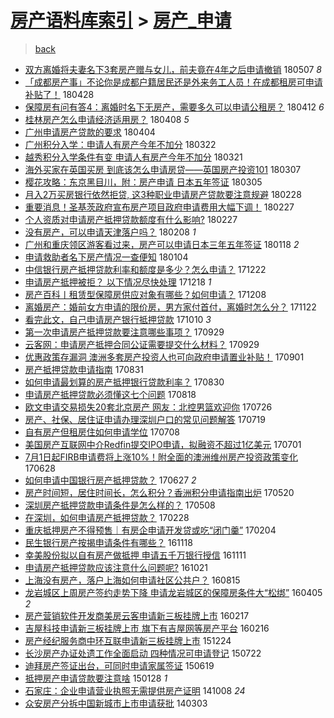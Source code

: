 [房产语料库索引](../../README.md)  > [房产_申请](房产_申请.md)
====
> [back](../README.md)

- [双方离婚将夫妻名下3套房产赠与女儿，前夫竟在4年之后申请撤销](http://jkwz.applinzi.com/ittc/7096600571798881297.html#%E5%8F%8C%E6%96%B9%E7%A6%BB%E5%A9%9A%E5%B0%86%E5%A4%AB%E5%A6%BB%E5%90%8D%E4%B8%8B3%E5%A5%97%E6%88%BF%E4%BA%A7%E8%B5%A0%E4%B8%8E%E5%A5%B3%E5%84%BF%EF%BC%8C%E5%89%8D%E5%A4%AB%E7%AB%9F%E5%9C%A84%E5%B9%B4%E4%B9%8B%E5%90%8E%E7%94%B3%E8%AF%B7%E6%92%A4%E9%94%80) 180507 *8* 
- [「成都房产事」不论你是成都户籍居民还是外来务工人员！在成都租房可申请补贴了！](http://jkwz.applinzi.com/ittc/7096983637969077255.html#%E3%80%8C%E6%88%90%E9%83%BD%E6%88%BF%E4%BA%A7%E4%BA%8B%E3%80%8D%E4%B8%8D%E8%AE%BA%E4%BD%A0%E6%98%AF%E6%88%90%E9%83%BD%E6%88%B7%E7%B1%8D%E5%B1%85%E6%B0%91%E8%BF%98%E6%98%AF%E5%A4%96%E6%9D%A5%E5%8A%A1%E5%B7%A5%E4%BA%BA%E5%91%98%EF%BC%81%E5%9C%A8%E6%88%90%E9%83%BD%E7%A7%9F%E6%88%BF%E5%8F%AF%E7%94%B3%E8%AF%B7%E8%A1%A5%E8%B4%B4%E4%BA%86%EF%BC%81) 180428  
- [保障房有问有答4：离婚时名下无房产，需要多久可以申请公租房？](http://jkwz.applinzi.com/ittc/7090650758980830214.html#%E4%BF%9D%E9%9A%9C%E6%88%BF%E6%9C%89%E9%97%AE%E6%9C%89%E7%AD%944%EF%BC%9A%E7%A6%BB%E5%A9%9A%E6%97%B6%E5%90%8D%E4%B8%8B%E6%97%A0%E6%88%BF%E4%BA%A7%EF%BC%8C%E9%9C%80%E8%A6%81%E5%A4%9A%E4%B9%85%E5%8F%AF%E4%BB%A5%E7%94%B3%E8%AF%B7%E5%85%AC%E7%A7%9F%E6%88%BF%EF%BC%9F) 180412 *6* 
- [桂林房产怎么申请经济适用房？](http://jkwz.applinzi.com/ittc/7089653570351924235.html#%E6%A1%82%E6%9E%97%E6%88%BF%E4%BA%A7%E6%80%8E%E4%B9%88%E7%94%B3%E8%AF%B7%E7%BB%8F%E6%B5%8E%E9%80%82%E7%94%A8%E6%88%BF%EF%BC%9F) 180408 *5* 
- [广州申请房产贷款的要求](http://jkwz.applinzi.com/ittc/7088072813208667142.html#%E5%B9%BF%E5%B7%9E%E7%94%B3%E8%AF%B7%E6%88%BF%E4%BA%A7%E8%B4%B7%E6%AC%BE%E7%9A%84%E8%A6%81%E6%B1%82) 180404  
- [广州积分入学：申请人有房产今年不加分](http://jkwz.applinzi.com/ittc/7083234762594714631.html#%E5%B9%BF%E5%B7%9E%E7%A7%AF%E5%88%86%E5%85%A5%E5%AD%A6%EF%BC%9A%E7%94%B3%E8%AF%B7%E4%BA%BA%E6%9C%89%E6%88%BF%E4%BA%A7%E4%BB%8A%E5%B9%B4%E4%B8%8D%E5%8A%A0%E5%88%86) 180322  
- [越秀积分入学条件有变 申请人有房产今年不加分](http://jkwz.applinzi.com/ittc/7082822938984449031.html#%E8%B6%8A%E7%A7%80%E7%A7%AF%E5%88%86%E5%85%A5%E5%AD%A6%E6%9D%A1%E4%BB%B6%E6%9C%89%E5%8F%98+%E7%94%B3%E8%AF%B7%E4%BA%BA%E6%9C%89%E6%88%BF%E4%BA%A7%E4%BB%8A%E5%B9%B4%E4%B8%8D%E5%8A%A0%E5%88%86) 180321  
- [海外买家在英国买房 到底该怎么申请房贷——英国房产投资101](http://jkwz.applinzi.com/ittc/7077710691538830353.html#%E6%B5%B7%E5%A4%96%E4%B9%B0%E5%AE%B6%E5%9C%A8%E8%8B%B1%E5%9B%BD%E4%B9%B0%E6%88%BF+%E5%88%B0%E5%BA%95%E8%AF%A5%E6%80%8E%E4%B9%88%E7%94%B3%E8%AF%B7%E6%88%BF%E8%B4%B7%E2%80%94%E2%80%94%E8%8B%B1%E5%9B%BD%E6%88%BF%E4%BA%A7%E6%8A%95%E8%B5%84101) 180307  
- [樱花攻略：东京黑目川，附：房产申请 日本五年签证](http://jkwz.applinzi.com/ittc/7076971938344076298.html#%E6%A8%B1%E8%8A%B1%E6%94%BB%E7%95%A5%EF%BC%9A%E4%B8%9C%E4%BA%AC%E9%BB%91%E7%9B%AE%E5%B7%9D%EF%BC%8C%E9%99%84%EF%BC%9A%E6%88%BF%E4%BA%A7%E7%94%B3%E8%AF%B7+%E6%97%A5%E6%9C%AC%E4%BA%94%E5%B9%B4%E7%AD%BE%E8%AF%81) 180305  
- [月入2万买房银行依然拒贷, 这3种职业申请房产贷款要注意规避](http://jkwz.applinzi.com/ittc/7075076284483109898.html#%E6%9C%88%E5%85%A52%E4%B8%87%E4%B9%B0%E6%88%BF%E9%93%B6%E8%A1%8C%E4%BE%9D%E7%84%B6%E6%8B%92%E8%B4%B7%2C+%E8%BF%993%E7%A7%8D%E8%81%8C%E4%B8%9A%E7%94%B3%E8%AF%B7%E6%88%BF%E4%BA%A7%E8%B4%B7%E6%AC%BE%E8%A6%81%E6%B3%A8%E6%84%8F%E8%A7%84%E9%81%BF) 180228  
- [重要消息！圣基茨政府宣布房产项目政府申请费用大幅下调！](http://jkwz.applinzi.com/ittc/7074760388749296647.html#%E9%87%8D%E8%A6%81%E6%B6%88%E6%81%AF%EF%BC%81%E5%9C%A3%E5%9F%BA%E8%8C%A8%E6%94%BF%E5%BA%9C%E5%AE%A3%E5%B8%83%E6%88%BF%E4%BA%A7%E9%A1%B9%E7%9B%AE%E6%94%BF%E5%BA%9C%E7%94%B3%E8%AF%B7%E8%B4%B9%E7%94%A8%E5%A4%A7%E5%B9%85%E4%B8%8B%E8%B0%83%EF%BC%81) 180227  
- [个人资质对申请房产抵押贷款额度有什么影响?](http://jkwz.applinzi.com/ittc/7074756135779566602.html#%E4%B8%AA%E4%BA%BA%E8%B5%84%E8%B4%A8%E5%AF%B9%E7%94%B3%E8%AF%B7%E6%88%BF%E4%BA%A7%E6%8A%B5%E6%8A%BC%E8%B4%B7%E6%AC%BE%E9%A2%9D%E5%BA%A6%E6%9C%89%E4%BB%80%E4%B9%88%E5%BD%B1%E5%93%8D%3F) 180227  
- [没有房产，可以申请天津落户吗？](http://jkwz.applinzi.com/ittc/7067723137162937354.html#%E6%B2%A1%E6%9C%89%E6%88%BF%E4%BA%A7%EF%BC%8C%E5%8F%AF%E4%BB%A5%E7%94%B3%E8%AF%B7%E5%A4%A9%E6%B4%A5%E8%90%BD%E6%88%B7%E5%90%97%EF%BC%9F) 180208 *1* 
- [广州和重庆领区游客看过来，房产可以申请日本三年五年签证](http://jkwz.applinzi.com/ittc/7060039266619360266.html#%E5%B9%BF%E5%B7%9E%E5%92%8C%E9%87%8D%E5%BA%86%E9%A2%86%E5%8C%BA%E6%B8%B8%E5%AE%A2%E7%9C%8B%E8%BF%87%E6%9D%A5%EF%BC%8C%E6%88%BF%E4%BA%A7%E5%8F%AF%E4%BB%A5%E7%94%B3%E8%AF%B7%E6%97%A5%E6%9C%AC%E4%B8%89%E5%B9%B4%E4%BA%94%E5%B9%B4%E7%AD%BE%E8%AF%81) 180118 *2* 
- [申请救助者名下房产情况一查便知](http://jkwz.applinzi.com/ittc/7054634496891028497.html#%E7%94%B3%E8%AF%B7%E6%95%91%E5%8A%A9%E8%80%85%E5%90%8D%E4%B8%8B%E6%88%BF%E4%BA%A7%E6%83%85%E5%86%B5%E4%B8%80%E6%9F%A5%E4%BE%BF%E7%9F%A5) 180104  
- [中信银行房产抵押贷款利率和额度是多少？怎么申请？](http://jkwz.applinzi.com/ittc/7049963225330746384.html#%E4%B8%AD%E4%BF%A1%E9%93%B6%E8%A1%8C%E6%88%BF%E4%BA%A7%E6%8A%B5%E6%8A%BC%E8%B4%B7%E6%AC%BE%E5%88%A9%E7%8E%87%E5%92%8C%E9%A2%9D%E5%BA%A6%E6%98%AF%E5%A4%9A%E5%B0%91%EF%BC%9F%E6%80%8E%E4%B9%88%E7%94%B3%E8%AF%B7%EF%BC%9F) 171222  
- [申请房产抵押被拒？ 以下情况尽快处理](http://jkwz.applinzi.com/ittc/7048357488766747664.html#%E7%94%B3%E8%AF%B7%E6%88%BF%E4%BA%A7%E6%8A%B5%E6%8A%BC%E8%A2%AB%E6%8B%92%EF%BC%9F+%E4%BB%A5%E4%B8%8B%E6%83%85%E5%86%B5%E5%B0%BD%E5%BF%AB%E5%A4%84%E7%90%86) 171218 *1* 
- [房产百科丨租赁型保障房供应对象有哪些？如何申请？](http://jkwz.applinzi.com/ittc/7044852457908208657.html#%E6%88%BF%E4%BA%A7%E7%99%BE%E7%A7%91%E4%B8%A8%E7%A7%9F%E8%B5%81%E5%9E%8B%E4%BF%9D%E9%9A%9C%E6%88%BF%E4%BE%9B%E5%BA%94%E5%AF%B9%E8%B1%A1%E6%9C%89%E5%93%AA%E4%BA%9B%EF%BC%9F%E5%A6%82%E4%BD%95%E7%94%B3%E8%AF%B7%EF%BC%9F) 171208  
- [离婚房产：婚前女方申请的限价房，男方家付首付，离婚时怎么分？](http://jkwz.applinzi.com/ittc/7038727218644124689.html#%E7%A6%BB%E5%A9%9A%E6%88%BF%E4%BA%A7%EF%BC%9A%E5%A9%9A%E5%89%8D%E5%A5%B3%E6%96%B9%E7%94%B3%E8%AF%B7%E7%9A%84%E9%99%90%E4%BB%B7%E6%88%BF%EF%BC%8C%E7%94%B7%E6%96%B9%E5%AE%B6%E4%BB%98%E9%A6%96%E4%BB%98%EF%BC%8C%E7%A6%BB%E5%A9%9A%E6%97%B6%E6%80%8E%E4%B9%88%E5%88%86%EF%BC%9F) 171122  
- [看完此文，自己申请房产银行抵押贷款](http://jkwz.applinzi.com/ittc/7022862779973895184.html#%E7%9C%8B%E5%AE%8C%E6%AD%A4%E6%96%87%EF%BC%8C%E8%87%AA%E5%B7%B1%E7%94%B3%E8%AF%B7%E6%88%BF%E4%BA%A7%E9%93%B6%E8%A1%8C%E6%8A%B5%E6%8A%BC%E8%B4%B7%E6%AC%BE) 171010 *3* 
- [第一次申请房产抵押贷款要注意哪些事项？](http://jkwz.applinzi.com/ittc/7018760760191353872.html#%E7%AC%AC%E4%B8%80%E6%AC%A1%E7%94%B3%E8%AF%B7%E6%88%BF%E4%BA%A7%E6%8A%B5%E6%8A%BC%E8%B4%B7%E6%AC%BE%E8%A6%81%E6%B3%A8%E6%84%8F%E5%93%AA%E4%BA%9B%E4%BA%8B%E9%A1%B9%EF%BC%9F) 170929  
- [云客网：申请房产抵押合同公证需要提交什么材料？](http://jkwz.applinzi.com/ittc/7018698340781523985.html#%E4%BA%91%E5%AE%A2%E7%BD%91%EF%BC%9A%E7%94%B3%E8%AF%B7%E6%88%BF%E4%BA%A7%E6%8A%B5%E6%8A%BC%E5%90%88%E5%90%8C%E5%85%AC%E8%AF%81%E9%9C%80%E8%A6%81%E6%8F%90%E4%BA%A4%E4%BB%80%E4%B9%88%E6%9D%90%E6%96%99%EF%BC%9F) 170929  
- [优惠政策存漏洞 澳洲多套房产投资人也可向政府申请置业补贴！](http://jkwz.applinzi.com/ittc/7008366082895905808.html#%E4%BC%98%E6%83%A0%E6%94%BF%E7%AD%96%E5%AD%98%E6%BC%8F%E6%B4%9E+%E6%BE%B3%E6%B4%B2%E5%A4%9A%E5%A5%97%E6%88%BF%E4%BA%A7%E6%8A%95%E8%B5%84%E4%BA%BA%E4%B9%9F%E5%8F%AF%E5%90%91%E6%94%BF%E5%BA%9C%E7%94%B3%E8%AF%B7%E7%BD%AE%E4%B8%9A%E8%A1%A5%E8%B4%B4%EF%BC%81) 170901  
- [房产抵押贷款申请指南](http://jkwz.applinzi.com/ittc/7008015196948530192.html#%E6%88%BF%E4%BA%A7%E6%8A%B5%E6%8A%BC%E8%B4%B7%E6%AC%BE%E7%94%B3%E8%AF%B7%E6%8C%87%E5%8D%97) 170831  
- [如何申请最划算的房产抵押银行贷款利率？](http://jkwz.applinzi.com/ittc/7007538472024540176.html#%E5%A6%82%E4%BD%95%E7%94%B3%E8%AF%B7%E6%9C%80%E5%88%92%E7%AE%97%E7%9A%84%E6%88%BF%E4%BA%A7%E6%8A%B5%E6%8A%BC%E9%93%B6%E8%A1%8C%E8%B4%B7%E6%AC%BE%E5%88%A9%E7%8E%87%EF%BC%9F) 170830  
- [申请房产抵押贷款必须懂这七个问题](http://jkwz.applinzi.com/ittc/7003181779341820945.html#%E7%94%B3%E8%AF%B7%E6%88%BF%E4%BA%A7%E6%8A%B5%E6%8A%BC%E8%B4%B7%E6%AC%BE%E5%BF%85%E9%A1%BB%E6%87%82%E8%BF%99%E4%B8%83%E4%B8%AA%E9%97%AE%E9%A2%98) 170818  
- [欧文申请交易损失20套北京房产 网友：北控男篮欢迎你](http://jkwz.applinzi.com/ittc/6994576067292300304.html#%E6%AC%A7%E6%96%87%E7%94%B3%E8%AF%B7%E4%BA%A4%E6%98%93%E6%8D%9F%E5%A4%B120%E5%A5%97%E5%8C%97%E4%BA%AC%E6%88%BF%E4%BA%A7+%E7%BD%91%E5%8F%8B%EF%BC%9A%E5%8C%97%E6%8E%A7%E7%94%B7%E7%AF%AE%E6%AC%A2%E8%BF%8E%E4%BD%A0) 170726  
- [房产、社保、居住证申请办理深圳户口的常见问题解答](http://jkwz.applinzi.com/ittc/6991980261498422288.html#%E6%88%BF%E4%BA%A7%E3%80%81%E7%A4%BE%E4%BF%9D%E3%80%81%E5%B1%85%E4%BD%8F%E8%AF%81%E7%94%B3%E8%AF%B7%E5%8A%9E%E7%90%86%E6%B7%B1%E5%9C%B3%E6%88%B7%E5%8F%A3%E7%9A%84%E5%B8%B8%E8%A7%81%E9%97%AE%E9%A2%98%E8%A7%A3%E7%AD%94) 170719  
- [自有房产但租房住如何申请学位](http://jkwz.applinzi.com/ittc/6987896547088794641.html#%E8%87%AA%E6%9C%89%E6%88%BF%E4%BA%A7%E4%BD%86%E7%A7%9F%E6%88%BF%E4%BD%8F%E5%A6%82%E4%BD%95%E7%94%B3%E8%AF%B7%E5%AD%A6%E4%BD%8D) 170708  
- [美国房产互联网中介Redfin提交IPO申请，拟融资不超过1亿美元](http://jkwz.applinzi.com/ittc/6985458478293189636.html#%E7%BE%8E%E5%9B%BD%E6%88%BF%E4%BA%A7%E4%BA%92%E8%81%94%E7%BD%91%E4%B8%AD%E4%BB%8BRedfin%E6%8F%90%E4%BA%A4IPO%E7%94%B3%E8%AF%B7%EF%BC%8C%E6%8B%9F%E8%9E%8D%E8%B5%84%E4%B8%8D%E8%B6%85%E8%BF%871%E4%BA%BF%E7%BE%8E%E5%85%83) 170701  
- [7月1日起FIRB申请费将上涨10%！附全面的澳洲维州房产投资政策变化](http://jkwz.applinzi.com/ittc/6984244829117481988.html#7%E6%9C%881%E6%97%A5%E8%B5%B7FIRB%E7%94%B3%E8%AF%B7%E8%B4%B9%E5%B0%86%E4%B8%8A%E6%B6%A810%25%EF%BC%81%E9%99%84%E5%85%A8%E9%9D%A2%E7%9A%84%E6%BE%B3%E6%B4%B2%E7%BB%B4%E5%B7%9E%E6%88%BF%E4%BA%A7%E6%8A%95%E8%B5%84%E6%94%BF%E7%AD%96%E5%8F%98%E5%8C%96) 170628  
- [如何申请中国银行房产抵押贷款？](http://jkwz.applinzi.com/ittc/6983850964531282949.html#%E5%A6%82%E4%BD%95%E7%94%B3%E8%AF%B7%E4%B8%AD%E5%9B%BD%E9%93%B6%E8%A1%8C%E6%88%BF%E4%BA%A7%E6%8A%B5%E6%8A%BC%E8%B4%B7%E6%AC%BE%EF%BC%9F) 170627 *2* 
- [房产时间短，居住时间长，怎么积分？香洲积分申请指南出炉](http://jkwz.applinzi.com/ittc/6969895211093197829.html#%E6%88%BF%E4%BA%A7%E6%97%B6%E9%97%B4%E7%9F%AD%EF%BC%8C%E5%B1%85%E4%BD%8F%E6%97%B6%E9%97%B4%E9%95%BF%EF%BC%8C%E6%80%8E%E4%B9%88%E7%A7%AF%E5%88%86%EF%BC%9F%E9%A6%99%E6%B4%B2%E7%A7%AF%E5%88%86%E7%94%B3%E8%AF%B7%E6%8C%87%E5%8D%97%E5%87%BA%E7%82%89) 170520  
- [深圳房产抵押贷款申请条件是怎么样的？](http://jkwz.applinzi.com/ittc/6965288583534478340.html#%E6%B7%B1%E5%9C%B3%E6%88%BF%E4%BA%A7%E6%8A%B5%E6%8A%BC%E8%B4%B7%E6%AC%BE%E7%94%B3%E8%AF%B7%E6%9D%A1%E4%BB%B6%E6%98%AF%E6%80%8E%E4%B9%88%E6%A0%B7%E7%9A%84%EF%BC%9F) 170508  
- [在深圳，如何申请房产抵押贷款？](http://jkwz.applinzi.com/ittc/6939823118830011396.html#%E5%9C%A8%E6%B7%B1%E5%9C%B3%EF%BC%8C%E5%A6%82%E4%BD%95%E7%94%B3%E8%AF%B7%E6%88%BF%E4%BA%A7%E6%8A%B5%E6%8A%BC%E8%B4%B7%E6%AC%BE%EF%BC%9F) 170228  
- [重庆抵押房产不得预售｜有房企申请开发贷或吃“闭门羹”](http://jkwz.applinzi.com/ittc/6930914782197842948.html#%E9%87%8D%E5%BA%86%E6%8A%B5%E6%8A%BC%E6%88%BF%E4%BA%A7%E4%B8%8D%E5%BE%97%E9%A2%84%E5%94%AE%EF%BD%9C%E6%9C%89%E6%88%BF%E4%BC%81%E7%94%B3%E8%AF%B7%E5%BC%80%E5%8F%91%E8%B4%B7%E6%88%96%E5%90%83%E2%80%9C%E9%97%AD%E9%97%A8%E7%BE%B9%E2%80%9D) 170204  
- [民生银行房产按揭申请条件有哪些？](http://jkwz.applinzi.com/ittc/6901878572368528388.html#%E6%B0%91%E7%94%9F%E9%93%B6%E8%A1%8C%E6%88%BF%E4%BA%A7%E6%8C%89%E6%8F%AD%E7%94%B3%E8%AF%B7%E6%9D%A1%E4%BB%B6%E6%9C%89%E5%93%AA%E4%BA%9B%EF%BC%9F) 161118  
- [幸美股份拟以自有房产做抵押 申请五千万银行授信](http://jkwz.applinzi.com/ittc/6899309311523554308.html#%E5%B9%B8%E7%BE%8E%E8%82%A1%E4%BB%BD%E6%8B%9F%E4%BB%A5%E8%87%AA%E6%9C%89%E6%88%BF%E4%BA%A7%E5%81%9A%E6%8A%B5%E6%8A%BC+%E7%94%B3%E8%AF%B7%E4%BA%94%E5%8D%83%E4%B8%87%E9%93%B6%E8%A1%8C%E6%8E%88%E4%BF%A1) 161111  
- [申请房产抵押贷款应该注意什么问题呢?](http://jkwz.applinzi.com/ittc/6891448143568176133.html#%E7%94%B3%E8%AF%B7%E6%88%BF%E4%BA%A7%E6%8A%B5%E6%8A%BC%E8%B4%B7%E6%AC%BE%E5%BA%94%E8%AF%A5%E6%B3%A8%E6%84%8F%E4%BB%80%E4%B9%88%E9%97%AE%E9%A2%98%E5%91%A2%3F) 161021  
- [上海没有房产，落户上海如何申请社区公共户？](http://jkwz.applinzi.com/ittc/6866713116175500292.html#%E4%B8%8A%E6%B5%B7%E6%B2%A1%E6%9C%89%E6%88%BF%E4%BA%A7%EF%BC%8C%E8%90%BD%E6%88%B7%E4%B8%8A%E6%B5%B7%E5%A6%82%E4%BD%95%E7%94%B3%E8%AF%B7%E7%A4%BE%E5%8C%BA%E5%85%AC%E5%85%B1%E6%88%B7%EF%BC%9F) 160815  
- [龙岩城区上周房产签约走势下降 申请龙岩城区的保障房条件大“松绑”](http://jkwz.applinzi.com/ittc/6817625799909704709.html#%E9%BE%99%E5%B2%A9%E5%9F%8E%E5%8C%BA%E4%B8%8A%E5%91%A8%E6%88%BF%E4%BA%A7%E7%AD%BE%E7%BA%A6%E8%B5%B0%E5%8A%BF%E4%B8%8B%E9%99%8D+%E7%94%B3%E8%AF%B7%E9%BE%99%E5%B2%A9%E5%9F%8E%E5%8C%BA%E7%9A%84%E4%BF%9D%E9%9A%9C%E6%88%BF%E6%9D%A1%E4%BB%B6%E5%A4%A7%E2%80%9C%E6%9D%BE%E7%BB%91%E2%80%9D) 160405 *2* 
- [房产营销软件开发商美房云客申请新三板挂牌上市](http://jkwz.applinzi.com/ittc/6799711203496559621.html#%E6%88%BF%E4%BA%A7%E8%90%A5%E9%94%80%E8%BD%AF%E4%BB%B6%E5%BC%80%E5%8F%91%E5%95%86%E7%BE%8E%E6%88%BF%E4%BA%91%E5%AE%A2%E7%94%B3%E8%AF%B7%E6%96%B0%E4%B8%89%E6%9D%BF%E6%8C%82%E7%89%8C%E4%B8%8A%E5%B8%82) 160217  
- [吉屋科技申请新三板挂牌上市 旗下有吉屋网等房产平台](http://jkwz.applinzi.com/ittc/6799336311966139396.html#%E5%90%89%E5%B1%8B%E7%A7%91%E6%8A%80%E7%94%B3%E8%AF%B7%E6%96%B0%E4%B8%89%E6%9D%BF%E6%8C%82%E7%89%8C%E4%B8%8A%E5%B8%82+%E6%97%97%E4%B8%8B%E6%9C%89%E5%90%89%E5%B1%8B%E7%BD%91%E7%AD%89%E6%88%BF%E4%BA%A7%E5%B9%B3%E5%8F%B0) 160216  
- [房产经纪服务商中环互联申请新三板挂牌上市](http://jkwz.applinzi.com/ittc/6779346399019926532.html#%E6%88%BF%E4%BA%A7%E7%BB%8F%E7%BA%AA%E6%9C%8D%E5%8A%A1%E5%95%86%E4%B8%AD%E7%8E%AF%E4%BA%92%E8%81%94%E7%94%B3%E8%AF%B7%E6%96%B0%E4%B8%89%E6%9D%BF%E6%8C%82%E7%89%8C%E4%B8%8A%E5%B8%82) 151224  
- [长沙房产办证处遗工作全面启动 四种情况可申请登记](http://jkwz.applinzi.com/ittc/547650614976468635.html#%E9%95%BF%E6%B2%99%E6%88%BF%E4%BA%A7%E5%8A%9E%E8%AF%81%E5%A4%84%E9%81%97%E5%B7%A5%E4%BD%9C%E5%85%A8%E9%9D%A2%E5%90%AF%E5%8A%A8+%E5%9B%9B%E7%A7%8D%E6%83%85%E5%86%B5%E5%8F%AF%E7%94%B3%E8%AF%B7%E7%99%BB%E8%AE%B0) 150722  
- [迪拜房产签证出台，可同时申请家属签证](http://jkwz.applinzi.com/ittc/547650611422900033.html#%E8%BF%AA%E6%8B%9C%E6%88%BF%E4%BA%A7%E7%AD%BE%E8%AF%81%E5%87%BA%E5%8F%B0%EF%BC%8C%E5%8F%AF%E5%90%8C%E6%97%B6%E7%94%B3%E8%AF%B7%E5%AE%B6%E5%B1%9E%E7%AD%BE%E8%AF%81) 150619  
- [抵押房产申请贷款要注意啥](http://jkwz.applinzi.com/ittc/547650611389454261.html#%E6%8A%B5%E6%8A%BC%E6%88%BF%E4%BA%A7%E7%94%B3%E8%AF%B7%E8%B4%B7%E6%AC%BE%E8%A6%81%E6%B3%A8%E6%84%8F%E5%95%A5) 150128 *1* 
- [石家庄：企业申请营业执照无需提供房产证明](http://jkwz.applinzi.com/ittc/547650611377665080.html#%E7%9F%B3%E5%AE%B6%E5%BA%84%EF%BC%9A%E4%BC%81%E4%B8%9A%E7%94%B3%E8%AF%B7%E8%90%A5%E4%B8%9A%E6%89%A7%E7%85%A7%E6%97%A0%E9%9C%80%E6%8F%90%E4%BE%9B%E6%88%BF%E4%BA%A7%E8%AF%81%E6%98%8E) 141008 *24* 
- [众安房产分拆中国新城市上市申请获批](http://jkwz.applinzi.com/ittc/547650611358890593.html#%E4%BC%97%E5%AE%89%E6%88%BF%E4%BA%A7%E5%88%86%E6%8B%86%E4%B8%AD%E5%9B%BD%E6%96%B0%E5%9F%8E%E5%B8%82%E4%B8%8A%E5%B8%82%E7%94%B3%E8%AF%B7%E8%8E%B7%E6%89%B9) 140303  
